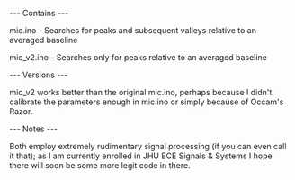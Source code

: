 --- Contains ---

mic.ino - Searches for peaks and subsequent valleys relative to an averaged baseline

mic_v2.ino - Searches only for peaks relative to an averaged baseline


--- Versions ---

mic_v2 works better than the original mic.ino, perhaps because I didn't calibrate the parameters enough in mic.ino or simply because of Occam's Razor.


--- Notes ---

Both employ extremely rudimentary signal processing (if you can even call it that); as I am currently enrolled in JHU ECE Signals & Systems I hope there will soon be some more legit code in there.

